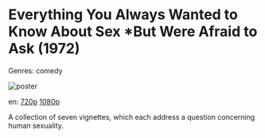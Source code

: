 # Everything You Always Wanted to Know About Sex *But Were Afraid to Ask (1972)

Genres: comedy

![poster](http://image.tmdb.org/t/p/w500/oj0uS7uBeInJDFEM5jwHnnlzJo3.jpg)

en:
  [720p](magnet:?xt=urn:btih:925F2B3830974F30175B143C4A1AD527A246A318&tr=udp://glotorrents.pw:6969/announce&tr=udp://tracker.opentrackr.org:1337/announce&tr=udp://torrent.gresille.org:80/announce&tr=udp://tracker.openbittorrent.com:80&tr=udp://tracker.coppersurfer.tk:6969&tr=udp://tracker.leechers-paradise.org:6969&tr=udp://p4p.arenabg.ch:1337&tr=udp://tracker.internetwarriors.net:1337)
  [1080p](magnet:?xt=urn:btih:AD45A413200B5885D0192928C9CBA60339B4AFAC&tr=udp://glotorrents.pw:6969/announce&tr=udp://tracker.opentrackr.org:1337/announce&tr=udp://torrent.gresille.org:80/announce&tr=udp://tracker.openbittorrent.com:80&tr=udp://tracker.coppersurfer.tk:6969&tr=udp://tracker.leechers-paradise.org:6969&tr=udp://p4p.arenabg.ch:1337&tr=udp://tracker.internetwarriors.net:1337)
  


A collection of seven vignettes, which each address a question concerning human sexuality.
